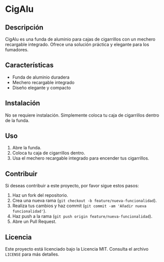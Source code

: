# CigAlu

## Descripción
CigAlu es una funda de aluminio para cajas de cigarrillos con un mechero recargable integrado. Ofrece una solución práctica y elegante para los fumadores.

## Características
- Funda de aluminio duradera
- Mechero recargable integrado
- Diseño elegante y compacto

## Instalación
No se requiere instalación. Simplemente coloca tu caja de cigarrillos dentro de la funda.

## Uso
1. Abre la funda.
2. Coloca tu caja de cigarrillos dentro.
3. Usa el mechero recargable integrado para encender tus cigarrillos.

## Contribuir
Si deseas contribuir a este proyecto, por favor sigue estos pasos:
1. Haz un fork del repositorio.
2. Crea una nueva rama (`git checkout -b feature/nueva-funcionalidad`).
3. Realiza tus cambios y haz commit (`git commit -am 'Añadir nueva funcionalidad'`).
4. Haz push a la rama (`git push origin feature/nueva-funcionalidad`).
5. Abre un Pull Request.

## Licencia
Este proyecto está licenciado bajo la Licencia MIT. Consulta el archivo `LICENSE` para más detalles.

